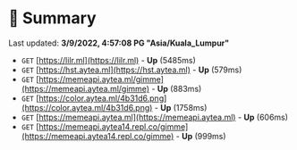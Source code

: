 # 📖 Summary
Last updated: **3/9/2022, 4:57:08 PG "Asia/Kuala_Lumpur"**

- `GET` [https://lilr.ml](https://lilr.ml) - **Up** (5485ms)
- `GET` [https://hst.aytea.ml](https://hst.aytea.ml) - **Up** (579ms)
- `GET` [https://memeapi.aytea.ml/gimme](https://memeapi.aytea.ml/gimme) - **Up** (883ms)
- `GET` [https://color.aytea.ml/4b31d6.png](https://color.aytea.ml/4b31d6.png) - **Up** (1758ms)
- `GET` [https://memeapi.aytea.ml](https://memeapi.aytea.ml) - **Up** (606ms)
- `GET` [https://memeapi.aytea14.repl.co/gimme](https://memeapi.aytea14.repl.co/gimme) - **Up** (999ms)

